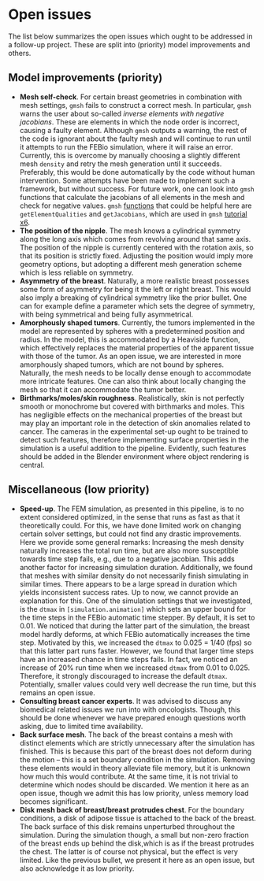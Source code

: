 # Open issues
The list below summarizes the open issues which ought to be addressed in a follow-up project.
These are split into (priority) model improvements and others.

## Model improvements (priority)
- **Mesh self-check**.
    For certain breast geometries in combination with mesh settings, `gmsh` fails to construct a correct mesh.
    In particular, `gmsh` warns the user about so-called *inverse elements with negative jacobians*.
    These are elements in which the node order is incorrect, causing a faulty element.
    Although `gmsh` outputs a warning, the rest of the code is ignorant about the faulty mesh and will continue to run until it attempts to run the  FEBio simulation, where it will raise an error.
    Currently, this is overcome by manually choosing a slightly different mesh `density` and retry the mesh generation until it succeeds.
    Preferably, this would be done automatically by the code without human intervention.
    Some attempts have been made to implement such a framework, but without success.
    For future work, one can look into `gmsh` functions that calculate the jacobians of all elements in the mesh and check for negative values.
    `gmsh` [functions](https://gitlab.onelab.info/gmsh/gmsh/blob/gmsh_4_13_1/api/gmsh.py) that could be helpful here are `getElementQualities` and `getJacobians`, which are used in `gmsh` [tutorial x6](https://gitlab.onelab.info/gmsh/gmsh/blob/gmsh_4_13_1/tutorials/python/x6.py).
- **The position of the nipple**.
    The mesh knows a cylindrical symmetry along the long axis which comes from revolving around that same axis.
    The position of the nipple is currently centered with the rotation axis, so that its position is strictly fixed.
    Adjusting the position would imply more geometry options, but adopting a different mesh generation scheme which is less reliable on symmetry.
- **Asymmetry of the breast**.
    Naturally, a more realistic breast possesses some form of asymmetry for being it the left or right breast.
    This would also imply a breaking of cylindrical symmetry like the prior bullet.
    One can for example define a parameter which sets the degree of symmetry, with being symmetrical and being fully asymmetrical.
- **Amorphously shaped tumors**.
    Currently, the tumors implemented in the model are represented by spheres with a predetermined position and radius.
    In the model, this is accommodated by a Heaviside function, which effectively replaces the material properties of the apparent tissue with those of the tumor.
    As an open issue, we are interested in more amorphously shaped tumors, which are not bound by spheres.
    Naturally, the mesh needs to be locally dense enough to accommodate more intricate features.
    One can also think about locally changing the mesh so that it can accommodate the tumor better.
- **Birthmarks/moles/skin roughness**.
    Realistically, skin is not perfectly smooth or monochrome but covered with birthmarks and moles.
    This has negligible effects on the mechanical properties of the breast but may play an important role in the detection of skin anomalies related to cancer.
    The cameras in the experimental set-up ought to be trained to detect such features, therefore implementing surface properties in the simulation is a useful addition to the pipeline.
    Evidently, such features should be added in the Blender environment where object rendering is central.

## Miscellaneous (low priority)
- **Speed-up**.
    The FEM simulation, as presented in this pipeline, is to no extent considered optimized, in the sense that runs as fast as that it theoretically could.
    For this, we have done limited work on changing certain solver settings, but could not find any drastic improvements.
    Here we provide some general remarks: Increasing the mesh density naturally increases the total run time, but are also more susceptible towards time step fails, e.g., due to a negative jacobian.
    This adds another factor for increasing simulation duration.
    Additionally, we found that meshes with similar density do not necessarily finish simulating in similar times.
    There appears to be a large spread in duration which yields inconsistent success rates.
    Up to now, we cannot provide an explanation for this.
    One of the simulation settings that we investigated, is the `dtmax` in `[simulation.animation]` which sets an upper bound for the time steps in the FEBio automatic time stepper.
    By default, it is set to 0.01.
    We noticed that during the latter part of the simulation, the breast model hardly deforms, at which FEBio automatically increases the time step.
    Motivated by this, we increased the `dtmax` to 0.025 = 1/40 (fps) so that this latter part runs faster.
    However, we found that larger time steps have an increased chance in time steps fails.
    In fact, we noticed an increase of 20% run time when we increased `dtmax` from 0.01 to 0.025.
    Therefore, it strongly discouraged to increase the default `dtmax`.
    Potentially, smaller values could very well decrease the run time, but this remains an open issue.
- **Consulting breast cancer experts**.
    It was advised to discuss any biomedical related issues we run into with oncologists.
    Though, this should be done whenever we have prepared enough questions worth asking, due to limited time availability.
- **Back surface mesh**.
    The back of the breast contains a mesh with distinct elements which are strictly unnecessary after the simulation has finished.
    This is because this part of the breast does not deform during the motion – this is a set boundary condition in the simulation.
    Removing these elements would in theory alleviate file memory, but it is unknown how much this would contribute.
    At the same time, it is not trivial to determine which nodes should be discarded.
    We mention it here as an open issue, though we admit this has low priority, unless memory load becomes significant.
- **Disk mesh back of breast/breast protrudes chest**.
    For the boundary conditions, a disk of adipose tissue is attached to the back of the breast.
    The back surface of this disk remains unperturbed throughout the simulation.
    During the simulation though, a small but non-zero fraction of the breast ends up behind the disk,which is as if the breast protrudes the chest.
    The latter is of course not physical, but the effect is very limited.
    Like the previous bullet, we present it here as an open issue, but also acknowledge it as low priority.
